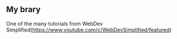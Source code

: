 ## My brary

One of the many tutorials from WebDev Simplified(https://www.youtube.com/c/WebDevSimplified/featured)
